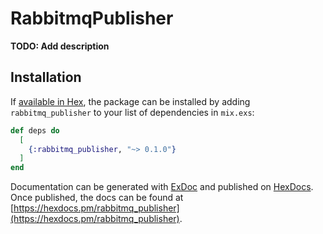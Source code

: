# RabbitmqPublisher

**TODO: Add description**

## Installation

If [available in Hex](https://hex.pm/docs/publish), the package can be installed
by adding `rabbitmq_publisher` to your list of dependencies in `mix.exs`:

```elixir
def deps do
  [
    {:rabbitmq_publisher, "~> 0.1.0"}
  ]
end
```

Documentation can be generated with [ExDoc](https://github.com/elixir-lang/ex_doc)
and published on [HexDocs](https://hexdocs.pm). Once published, the docs can
be found at [https://hexdocs.pm/rabbitmq_publisher](https://hexdocs.pm/rabbitmq_publisher).

